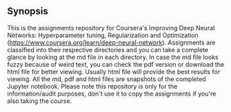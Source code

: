 ## Synopsis

This is the assignments repository for Coursera's Improving Deep Neural Networks: Hyperparameter tuning, Regularization and Optimization (https://www.coursera.org/learn/deep-neural-network). Assignments are classified into their respective directories and you can take a complete glance by looking at the md file in each directory. In case the md file looks fuzzy because of weird text, you can check the pdf version or download the html file for better viewing. Usually html file will provide the best results for viewing. All the md, pdf and html files are snapshots of the completed Jupyter notebook. Please note this repository is only for the information/audit purposes, don't use it to copy the assignments if you're also taking the course.